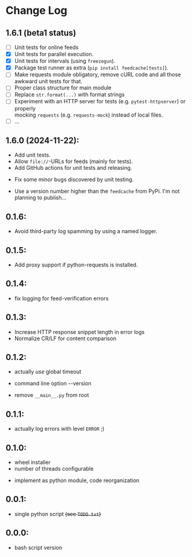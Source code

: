 # Change Log

## 1.6.1 (beta1 status)
  - [ ] Unit tests for online feeds
  - [X] Unit tests for parallel execution.
  - [X] Unit tests for intervals (using `freezegun`).
  - [X] Package test runner as extra (`pip install feedcache[tests]`).
  - [ ] Make requests module obligatory, remove cURL code and all those awkward unit tests for that.
  - [ ] Proper class structure for main module
  - [ ] Replace `str.format(...)` with format strings
  - [ ] Experiment with an HTTP server for tests (e.g. `pytest-httpserver`) or properly  
        mocking `requests` (e.g. `requests-mock`) instead of local files.
  - [ ] ...

## 1.6.0 (2024-11-22):
  + Add unit tests.
  + Allow `file://`-URLs for feeds (mainly for tests).
  + Add GitHub actions for unit tests and releasing.
  - Fix some minor bugs discovered by unit testing.
  * Use a version number higher than the `feedcache` from PyPi. I'm not planning to publish...

## 0.1.6:
  * Avoid third-party log spamming by using a named logger.

## 0.1.5:
  + Add proxy support if python-requests is installed.

## 0.1.4:
  - fix logging for feed-verification errors

## 0.1.3:
  * Increase HTTP response snippet length in error logs
  * Normalize CR/LF for content comparison

## 0.1.2:
  - actually *use* global timeout
  + command line option --version
  - remove `__main__.py` from root

## 0.1.1:
  * actually log errors with level `ERROR` ;)

## 0.1.0:
  + wheel installer
  + number of threads configurable
  * implement as python module, code reorganization

## 0.0.1:
  * single python script ~~(see `TODO.txt`)~~

## 0.0.0:
  + bash script version